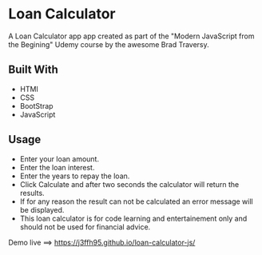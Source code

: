 # Loan Calculator
A Loan Calculator app app created as part of the "Modern JavaScript from the Begining" Udemy course by the awesome Brad Traversy.

## Built With
- HTMl
- CSS
- BootStrap
- JavaScript

## Usage

- Enter your loan amount.
- Enter the loan interest.
- Enter the years to repay the loan.
- Click Calculate and after two seconds the calculator will return the results.
- If for any reason the result can not be calculated an error message will be displayed.
- This loan calculator is for code learning and entertainement only and should not be used for financial advice.

Demo live ==> https://j3ffh95.github.io/loan-calculator-js/

